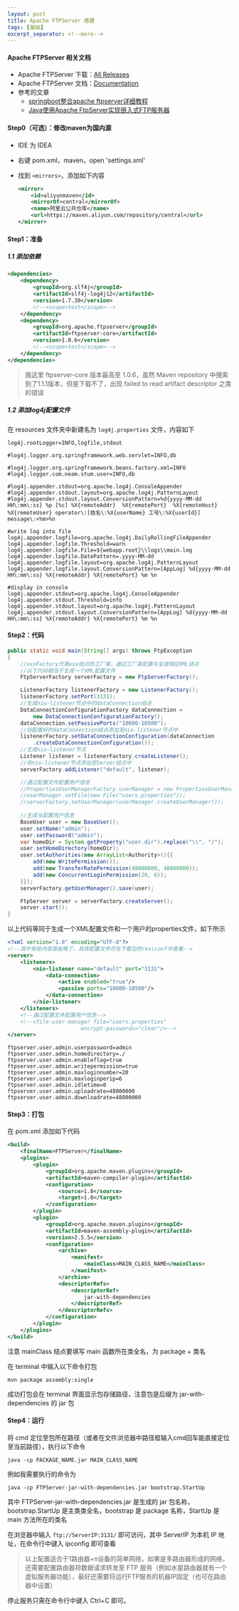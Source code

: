 ```yaml
---
layout: post
title: Apache FTPServer 搭建
tags: [基础]
excerpt_separator: <!--more-->
---
```


<!--more-->

#### Apache FTPServer 相关文档

- Apache FTPServer 下载：[All Releases](<https://mina.apache.org/ftpserver-project/downloads.html>)
- Apache FTPServer 文档：[Documentation](<https://mina.apache.org/ftpserver-project/documentation.html>)
- 参考的文章
  - [springboot整合apache ftpserver详细教程](<https://www.jianshu.com/p/299d2105b04e>)
  - [Java使用Apache FtpServer实现嵌入式FTP服务器](<https://blog.csdn.net/xiao__gui/article/details/19810379>)

#### Step0（可选）：修改maven为国内源

- IDE 为 IDEA

- 右键 pom.xml，maven，open 'settings.xml'

- 找到 `<mirrors>`，添加如下内容

  ```xml
  <mirror>
      <id>aliyunmaven</id>
      <mirrorOf>central</mirrorOf>
      <name>阿里云公共仓库</name>
      <url>https://maven.aliyun.com/repository/central</url>
  </mirror>
  ```

#### Step1：准备

##### 1.1 添加依赖

```xml
<dependencies>
    <dependency>
        <groupId>org.slf4j</groupId>
        <artifactId>slf4j-log4j12</artifactId>
        <version>1.7.30</version>
        <!--<scope>test</scope>-->
    </dependency>
    <dependency>
        <groupId>org.apache.ftpserver</groupId>
        <artifactId>ftpserver-core</artifactId>
        <version>1.0.6</version>
        <!--<scope>test</scope>-->
    </dependency>
</dependencies>
```

> 我这里 ftpserver-core 版本最高至 1.0.6，虽然 Maven repository 中搜索到了1.1.1版本，但是下载不了，出现 failed to read artifact descriptor 之类的错误

##### 1.2 添加log4j配置文件

在 resources 文件夹中新建名为 `log4j.properties` 文件，内容如下

```properties
log4j.rootLogger=INFO,logfile,stdout
            
#log4j.logger.org.springframework.web.servlet=INFO,db

#log4j.logger.org.springframework.beans.factory.xml=INFO
#log4j.logger.com.neam.stum.user=INFO,db

#log4j.appender.stdout=org.apache.log4j.ConsoleAppender
#log4j.appender.stdout.layout=org.apache.log4j.PatternLayout
#log4j.appender.stdout.layout.ConversionPattern=%d{yyyy-MM-dd HH\:mm\:ss} %p [%c] %X{remoteAddr}  %X{remotePort}  %X{remoteHost}  %X{remoteUser} operator\:[姓名\:%X{userName} 工号\:%X{userId}] message\:<%m>%n

#write log into file
log4j.appender.logfile=org.apache.log4j.DailyRollingFileAppender
log4j.appender.logfile.Threshold=warn
log4j.appender.logfile.File=${webapp.root}\\logs\\main.log
log4j.appender.logfile.DatePattern=.yyyy-MM-dd
log4j.appender.logfile.layout=org.apache.log4j.PatternLayout
log4j.appender.logfile.layout.ConversionPattern=[AppLog] %d{yyyy-MM-dd HH\:mm\:ss} %X{remoteAddr} %X{remotePort} %m %n

#display in console
log4j.appender.stdout=org.apache.log4j.ConsoleAppender
log4j.appender.stdout.Threshold=info
log4j.appender.stdout.layout=org.apache.log4j.PatternLayout
log4j.appender.stdout.layout.ConversionPattern=[AppLog] %d{yyyy-MM-dd HH\:mm\:ss} %X{remoteAddr} %X{remotePort} %m %n
```

#### Step2：代码

```java
public static void main(String[] args) throws FtpException 
{
	//xxxFactory代表xxx结点的工厂类，通过工厂类配置与生成相应XML结点
	//以下代码相当于生成一个XML配置文件
    FtpServerFactory serverFactory = new FtpServerFactory();

    ListenerFactory listenerFactory = new ListenerFactory();
    listenerFactory.setPort(3131);
	//生成nio-listener节点中的dataConnection结点
    DataConnectionConfigurationFactory dataConnection = 
    	new DataConnectionConfigurationFactory();
    dataConnection.setPassivePorts("10000-10500");
    //将配置好的dataConnection结点添加至nio-listener节点中
    listenerFactory.setDataConnectionConfiguration(dataConnection
    	.createDataConnectionConfiguration());
	//生成nio-listener节点
    Listener listener = listenerFactory.createListener();
    //将nio-listener节点添加至Server结点中
    serverFactory.addListener("default", listener);

	//通过配置文件配置用户信息
    //PropertiesUserManagerFactory userManager = new PropertiesUserManagerFactory();
    //userManager.setFile(new File("users.properties"));
    //serverFactory.setUserManager(userManager.createUserManager());
	
	//生成与配置用户信息
    BaseUser user = new BaseUser();
    user.setName("admin");
    user.setPassword("admin");
    var homeDir = System.getProperty("user.dir").replace("\\", "/");
    user.setHomeDirectory(homeDir);
    user.setAuthorities(new ArrayList<Authority>(){{
        add(new WritePermission());
        add(new TransferRatePermission(48000000, 48000000));
        add(new ConcurrentLoginPermission(20, 6));
    }});
    serverFactory.getUserManager().save(user);

    FtpServer server = serverFactory.createServer();
    server.start();
}
```

以上代码等同于生成一个XML配置文件和一个用户的properties文件，如下所示

```xml
<?xml version="1.0" encoding="UTF-8"?>
<!--其中有些内容我省略了，具体配置文件可在下载包的res\conf中查看-->
<server>
    <listeners>
        <nio-listener name="default" port="3131">
            <data-connection>
                <active enabled="true"/>
                <passive ports="10000-10500"/>
            </data-connection>
        </nio-listener>
    </listeners>
    <!--通过配置文件配置用户信息-->
    <!--<file-user-manager file="users.properties"
                       encrypt-passwords="clear"/>-->
</server>
```

```properties
ftpserver.user.admin.userpassword=admin
ftpserver.user.admin.homedirectory=./
ftpserver.user.admin.enableflag=true
ftpserver.user.admin.writepermission=true
ftpserver.user.admin.maxloginnumber=20
ftpserver.user.admin.maxloginperip=6
ftpserver.user.admin.idletime=0
ftpserver.user.admin.uploadrate=48000000
ftpserver.user.admin.downloadrate=48000000
```

#### Step3：打包

在 pom.xml 添加如下代码

```xml
<build>
    <finalName>FTPServer</finalName>
    <plugins>
        <plugin>
            <groupId>org.apache.maven.plugins</groupId>
            <artifactId>maven-compiler-plugin</artifactId>
            <configuration>
                <source>1.8</source>
                <target>1.8</target>
            </configuration>
        </plugin>
        <plugin>
            <groupId>org.apache.maven.plugins</groupId>
            <artifactId>maven-assembly-plugin</artifactId>
            <version>2.5.5</version>
            <configuration>
                <archive>
                    <manifest>
                        <mainClass>MAIN_CLASS_NAME</mainClass>
                    </manifest>
                </archive>
                <descriptorRefs>
                    <descriptorRef>
                        jar-with-dependencies
                    </descriptorRef>
                </descriptorRefs>
            </configuration>
        </plugin>
    </plugins>
</build>
```

注意 mainClass 结点要填写 main 函数所在类全名，为 package + 类名

在 terminal 中输入以下命令打包

```
mvn package assembly:single
```

成功打包会在 terminal 界面显示包存储路径，注意包是后缀为 jar-with-dependencies 的 jar 包

#### Step4：运行

将 cmd 定位至包所在路径（或者在文件浏览器中路径框输入cmd回车能直接定位至当前路径），执行以下命令

```
java -cp PACKAGE_NAME.jar MAIN_CLASS_NAME
```

例如我需要执行的命令为

```
java -cp FTPServer-jar-with-dependencies.jar bootstrap.StartUp
```

其中 FTPServer-jar-with-dependencies.jar 是生成的 jar 包名称，bootstrap.StartUp 是主类类全名，bootstrap 是 package 名称，StartUp 是 main 方法所在的类名

在浏览器中输入 `ftp://ServerIP:3131/` 即可访问，其中 ServerIP 为本机 IP 地址，在命令行中键入 ipconfig 即可查看

> 以上配置适合于1路由器+n设备的简单网络，如果是多路由器形成的网络，还需要配置路由器将数据请求转发至 FTP 服务（例如水星路由器就有一个虚拟服务器功能），最好还需要将运行FTP服务的机器IP固定（也可在路由器中设置）

停止服务只需在命令行中键入 Ctrl+C 即可。